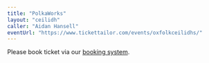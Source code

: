 ```yaml
---
title: "PolkaWorks"
layout: "ceilidh"
caller: "Aidan Hansell"
eventUrl: "https://www.tickettailor.com/events/oxfolkceilidhs/"
---
```


Please book ticket via our [booking system](https://www.tickettailor.com/events/oxfolkceilidhs/).

